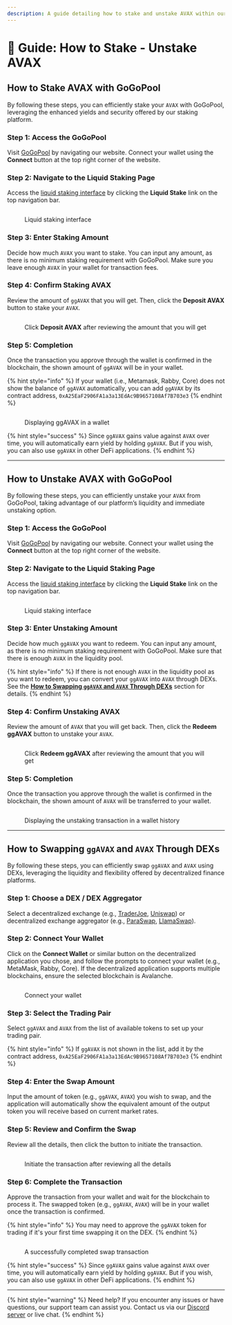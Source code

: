 ```yaml
---
description: A guide detailing how to stake and unstake AVAX within our platform.
---
```


# 📘 Guide: How to Stake - Unstake AVAX

## How to Stake AVAX with GoGoPool

By following these steps, you can efficiently stake your `AVAX` with GoGoPool, leveraging the enhanced yields and security offered by our staking platform.

### Step 1: **Access the GoGoPool**

Visit [GoGoPool](https://app.gogopool.com/) by navigating our website. Connect your wallet using the **Connect** button at the top right corner of the website.

### Step 2: **Navigate to the Liquid Staking Page**

Access the [liquid staking interface](https://app.gogopool.com/liquid-staking/) by clicking the **Liquid Stake** link on the top navigation bar.

<figure><img src="../.gitbook/assets/image (9).png" alt=""><figcaption><p>Liquid staking interface</p></figcaption></figure>

### Step 3: **Enter Staking Amount**

Decide how much `AVAX` you want to stake. You can input any amount, as there is no minimum staking requirement with GoGoPool. Make sure you leave enough `AVAX` in your wallet for transaction fees.

### Step 4: Confirm Staking AVAX

Review the amount of `ggAVAX` that you will get. Then, click the **Deposit AVAX** button to stake your `AVAX`.

<figure><img src="../.gitbook/assets/image (8).png" alt=""><figcaption><p>Click <strong>Deposit AVAX</strong> after reviewing the amount that you will get</p></figcaption></figure>

### Step 5: Completion

Once the transaction you approve through the wallet is confirmed in the blockchain, the shown amount of `ggAVAX` will be in your wallet.

{% hint style="info" %}
If your wallet (i.e., Metamask, Rabby, Core) does not show the balance of `ggAVAX` automatically, you can add `ggAVAX` by its contract address, `0xA25EaF2906FA1a3a13EdAc9B9657108Af7B703e3`
{% endhint %}

<figure><img src="../.gitbook/assets/image (10).png" alt=""><figcaption><p>Displaying ggAVAX in a wallet</p></figcaption></figure>



{% hint style="success" %}
Since `ggAVAX` gains value against `AVAX` over time, you will automatically earn yield by holding `ggAVAX`. But if you wish, you can also use `ggAVAX` in other DeFi applications.
{% endhint %}

***

## How to Unstake AVAX with GoGoPool

By following these steps, you can efficiently unstake your `AVAX` from GoGoPool, taking advantage of our platform’s liquidity and immediate unstaking option.

### Step 1: **Access the GoGoPool**

Visit [GoGoPool](https://app.gogopool.com/) by navigating our website. Connect your wallet using the **Connect** button at the top right corner of the website.

### Step 2: **Navigate to the Liquid Staking Page**

Access the [liquid staking interface](https://app.gogopool.com/liquid-staking/) by clicking the **Liquid Stake** link on the top navigation bar.

<figure><img src="../.gitbook/assets/image (14).png" alt=""><figcaption><p>Liquid staking interface</p></figcaption></figure>

### Step 3: **Enter Unstaking Amount**

Decide how much `ggAVAX` you want to redeem. You can input any amount, as there is no minimum staking requirement with GoGoPool. Make sure that there is enough `AVAX` in the liquidity pool.

{% hint style="info" %}
If there is not enough `AVAX` in the liquidity pool as you want to redeem, you can convert your `ggAVAX` into `AVAX` through DEXs. See the [**How to Swapping `ggAVAX` and `AVAX` Through DEXs**](guide-how-to-stake-unstake-avax.md#how-to-swapping-ggavax-and-avax-through-dexs) section for details.
{% endhint %}

### Step 4: Confirm Unstaking AVAX

Review the amount of `AVAX` that you will get back. Then, click the **Redeem ggAVAX** button to unstake your `AVAX`.

<figure><img src="../.gitbook/assets/image (15).png" alt=""><figcaption><p>Click <strong>Redeem ggAVAX</strong> after reviewing the amount that you will get</p></figcaption></figure>

### Step 5: Completion

Once the transaction you approve through the wallet is confirmed in the blockchain, the shown amount of `AVAX` will be transferred to your wallet.

<figure><img src="../.gitbook/assets/image (16).png" alt=""><figcaption><p>Displaying the unstaking transaction in a wallet history</p></figcaption></figure>

***

## How to Swapping `ggAVAX` and `AVAX` Through DEXs

By following these steps, you can efficiently swap `ggAVAX` and `AVAX` using DEXs, leveraging the liquidity and flexibility offered by decentralized finance platforms.

### Step 1: **Choose a DEX / DEX Aggregator**

Select a decentralized exchange (e.g., [TraderJoe](https://traderjoexyz.com/), [Uniswap](https://app.uniswap.org/swap?chain=avalanche)) or decentralized exchange aggregator (e.g., [ParaSwap](https://app.paraswap.io/), [LlamaSwap](https://swap.defillama.com/?chain=avax\&from=0x0000000000000000000000000000000000000000\&to=0xa25eaf2906fa1a3a13edac9b9657108af7b703e3)).

### Step 2: Connect Your Wallet

Click on the **Connect Wallet** or similar button on the decentralized application you chose, and follow the prompts to connect your wallet (e.g., MetaMask, Rabby, Core). If the decentralized application supports multiple blockchains, ensure the selected blockchain is Avalanche.

<figure><img src="../.gitbook/assets/image (17).png" alt=""><figcaption><p>Connect your wallet</p></figcaption></figure>

### Step 3: Select the Trading Pair

Select `ggAVAX` and `AVAX` from the list of available tokens to set up your trading pair.

{% hint style="info" %}
If `ggAVAX` is not shown in the list, add it by the contract address, `0xA25EaF2906FA1a3a13EdAc9B9657108Af7B703e3`
{% endhint %}

### Step 4: Enter the Swap Amount

Input the amount of token (e.g., `ggAVAX`, `AVAX`) you wish to swap, and the application will automatically show the equivalent amount of the output token you will receive based on current market rates.

### **Step 5: Review and Confirm the Swap**

Review all the details, then click the button to initiate the transaction.

<figure><img src="../.gitbook/assets/image (18).png" alt=""><figcaption><p>Initiate the transaction after reviewing all the details</p></figcaption></figure>

### **Step 6: Complete the Transaction**

Approve the transaction from your wallet and wait for the blockchain to process it. The swapped token (e.g., `ggAVAX`, `AVAX`) will be in your wallet once the transaction is confirmed.

{% hint style="info" %}
You may need to approve the `ggAVAX` token for trading if it's your first time swapping it on the DEX.
{% endhint %}

<figure><img src="../.gitbook/assets/image (19).png" alt=""><figcaption><p>A successfully completed swap transaction</p></figcaption></figure>

{% hint style="success" %}
Since `ggAVAX` gains value against `AVAX` over time, you will automatically earn yield by holding `ggAVAX`. But if you wish, you can also use `ggAVAX` in other DeFi applications.
{% endhint %}

***

{% hint style="warning" %}
Need help? If you encounter any issues or have questions, our support team can assist you. Contact us via our [Discord server](https://discord.com/invite/4fNtjkyuNw) or live chat.
{% endhint %}
